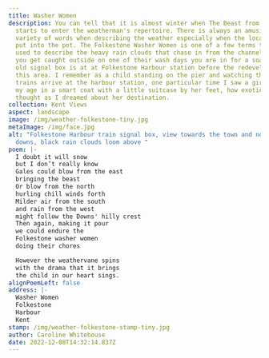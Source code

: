 ```yaml
---
title: Washer Women
description: You can tell that it is almost winter when The Beast from the East
  starts to enter the weatherman's repertoire. There is always an amusing
  variety of words when describing the weather especially when the locality gets
  put into the pot. The Folkestone Washer Women is one of a few terms that is
  used to describe the heavy rain clouds that chase in from the channel and if
  you get caught outside on one of their wash days you are in for a soaking. The
  old signal box is at at Folkestone Harbour station before the redevelopment of
  this area. I remember as a child standing on the pier and watching the boat
  trains arrive at the harbour station, one particular time I saw a girl about
  my age in a smart coat with a little suitcase by her feet, how exotic I
  thought as I dreamed about her destination.
collection: Kent Views
aspect: landscape
image: /img/weather-folkestone-tiny.jpg
metaImage: /img/face.jpg
alt: "Folkestone Harbour train signal box, view towards the town and north
  downs, black rain clouds loom above "
poem: |-
  I doubt it will snow 
  but I don’t really know
  Gales could blow from the east
  bringing the beast
  Or blow from the north 
  hurling chill winds forth
  Milder air from the south 
  and rain from the west
  might follow the Downs' hilly crest
  Then again, making it pour
  we could endure the 
  Folkestone washer women 
  doing their chores

  However the weathervane spins
  with the drama that it brings
  the child in our heart sings.
alignPoemLeft: false
address: |-
  Washer Women
  Folkestone
  Harbour
  Kent
stamp: /img/weather-folkestone-stamp-tiny.jpg
author: Caroline Whitehouse
date: 2022-12-08T14:32:14.837Z
---
```

